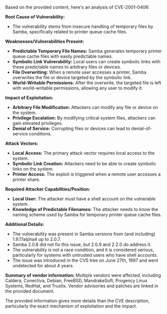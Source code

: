 Based on the provided content, here's an analysis of CVE-2001-0406:

**Root Cause of Vulnerability:**

- The vulnerability stems from insecure handling of temporary files by Samba, specifically related to printer queue cache files.

**Weaknesses/Vulnerabilities Present:**

- **Predictable Temporary File Names:** Samba generates temporary printer queue cache files with easily predictable names.
- **Symbolic Link Vulnerability:** Local users can create symbolic links with these predictable names to arbitrary files or devices.
- **File Overwriting:** When a remote user accesses a printer, Samba overwrites the file or device targeted by the symbolic link.
- **World-Writable Permissions:** After the overwrite, the targeted file is left with world-writable permissions, allowing any user to modify it.

**Impact of Exploitation:**

- **Arbitrary File Modification:** Attackers can modify any file or device on the system.
- **Privilege Escalation:** By modifying critical system files, attackers can gain elevated privileges.
- **Denial of Service:** Corrupting files or devices can lead to denial-of-service conditions.

**Attack Vectors:**

- **Local Access:** The primary attack vector requires local access to the system.
- **Symbolic Link Creation:** Attackers need to be able to create symbolic links on the system.
- **Printer Access:** The exploit is triggered when a remote user accesses a printer share.

**Required Attacker Capabilities/Position:**

- **Local User:** The attacker must have a shell account on the vulnerable system.
- **Knowledge of Predictable Filenames:** The attacker needs to know the naming scheme used by Samba for temporary printer queue cache files.

**Additional Details:**

- The vulnerability was present in Samba versions from (and including) 1.9.17alpha4 up to 2.0.7.
- Samba 2.0.8 did not fix this issue, but 2.0.9 and 2.2.0 do address it.
- The vulnerability is not a race condition, and it is considered serious, particularly for systems with untrusted users who have shell accounts.
- The issue was introduced in the CVS tree on June 27th, 1997 and went undetected for about 4 years.

**Summary of vendor information:**
Multiple vendors were affected, including Caldera, Conectiva, Debian, FreeBSD, MandrakeSoft, Progency Linux Systems, RedHat, and Trustix. Vendor advisories and patches are linked in the provided document.

The provided information gives more details than the CVE description, particularly the exact mechanism of exploitation and the impact.